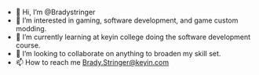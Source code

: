 - 👋 Hi, I’m @Bradystringer
- 👀 I’m interested in gaming, software development, and game custom modding.
- 🌱 I’m currently learning at keyin college doing the software development course.
- 💞️ I’m looking to collaborate on anything to broaden my skill set.
- 📫 How to reach me Brady.Stringer@keyin.com

<!---
Bradystringer/Bradystringer is a ✨ special ✨ repository because its `README.md` (this file) appears on your GitHub profile.
You can click the Preview link to take a look at your changes.
--->
